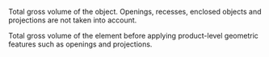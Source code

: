 Total gross volume of the object. Openings, recesses, enclosed objects and projections are not taken into account.


<!-- comment -->


Total gross volume of the element before applying product-level geometric features such as openings and projections.


